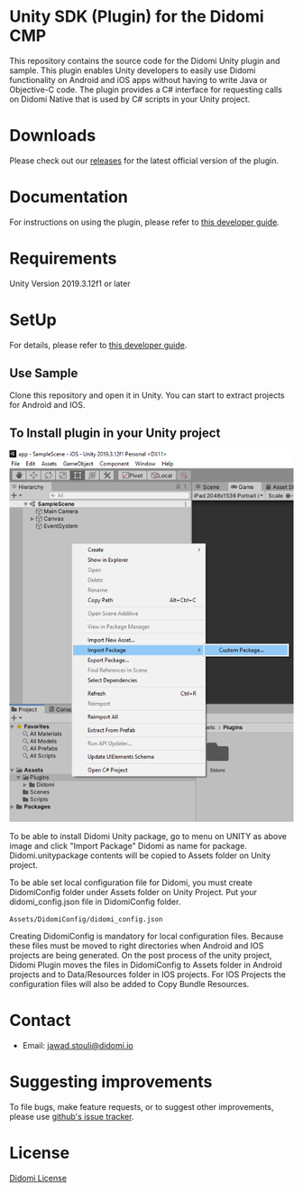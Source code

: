 Unity SDK (Plugin) for the Didomi CMP
==============================

This repository contains the source code for the Didomi Unity
plugin and sample. This plugin enables Unity developers to easily use Didomi functionality
on Android and iOS apps without having to write Java or Objective-C code.
The plugin provides a C# interface for requesting calls on Didomi Native that is used by C#
scripts in your Unity project.

# Downloads

Please check out our
[releases](//github.com/didomi/unity/releases)
for the latest official version of the plugin.

# Documentation

For instructions on using the plugin, please refer to
[this developer guide](//developers.didomi.io/cmp/unity-sdk/reference-unity).

# Requirements

Unity Version 2019.3.12f1 or later

# SetUp

For details, please refer to
[this developer guide](//developers.didomi.io/cmp/unity-sdk/setup-unity).

## Use Sample

Clone this repository and open it in Unity.  You can start to extract projects for Android and IOS.

## To Install plugin in your Unity project

![Install Unity Package](docs/img/install_plugin_package_to_unity_project.png)

To be able to install Didomi Unity package, go to menu on UNITY as above image and click "Import Package" Didomi as name for package. Didomi.unitypackage contents will be copied to Assets folder on Unity project. 

To be able set local configuration file for Didomi, you must create DidomiConfig folder under Assets folder on Unity Project. Put your didomi_config.json file in  DidomiConfig folder.

```text
Assets/DidomiConfig/didomi_config.json
```

Creating DidomiConfig is mandatory for local configuration files. Because these files must be moved to right directories when Android and IOS projects are being generated. On the post process of the unity project, Didomi Plugin moves the files in DidomiConfig to Assets folder in Android projects and to Data/Resources folder in IOS projects. For IOS Projects the configuration files will also be added to Copy Bundle Resources.

# Contact

- Email:  jawad.stouli@didomi.io

# Suggesting improvements

To file bugs, make feature requests, or to suggest other improvements,
please use [github's issue tracker](//github.com/didomi/unity/issues).

# License

[Didomi License](source/Plugins/Didomi/LICENSE.txt)
